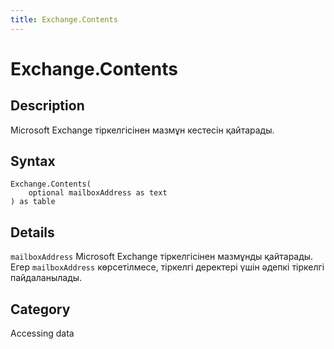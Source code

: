 ```yaml
---
title: Exchange.Contents
---
```


# Exchange.Contents


## Description

Microsoft Exchange тіркелгісінен мазмұн кестесін қайтарады.


## Syntax

```powerquery
Exchange.Contents(
    optional mailboxAddress as text
) as table
```


## Details

<code>mailboxAddress</code> Microsoft Exchange тіркелгісінен мазмұнды қайтарады. Егер <code>mailboxAddress</code> көрсетілмесе, тіркелгі деректері үшін әдепкі тіркелгі пайдаланылады.



## Category
Accessing data
